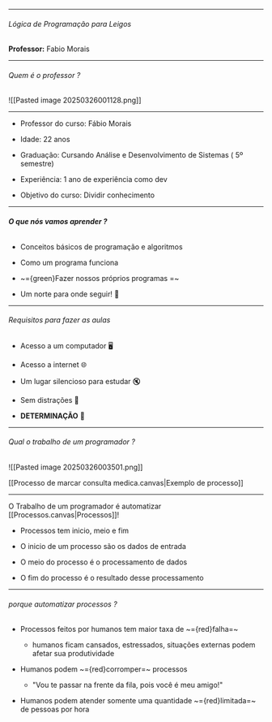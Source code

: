 
---

###### Lógica de Programação para Leigos

**Professor:** Fabio Morais

---
###### Quem é o professor ?
![[Pasted image 20250326001128.png]]

---


- Professor do curso: Fábio Morais

- Idade: 22 anos

- Graduação: Cursando Análise e Desenvolvimento de Sistemas ( 5º semestre)

- Experiência: 1 ano de experiência como dev

- Objetivo do curso: Dividir conhecimento



---
###### **O que nós vamos aprender ?**


- Conceitos básicos de programação e algoritmos 

- Como um programa funciona

- ~={green}Fazer nossos próprios programas =~ 
  
- Um norte para onde seguir! 🧭
---
###### Requisitos para fazer as aulas 

- Acesso a um computador 🖥️ 

- Acesso a internet 🌐

- Um lugar silencioso para estudar 🔇

- Sem distrações 🔔

- **DETERMINAÇÃO** 💪

---
###### Qual o trabalho de um programador ?

![[Pasted image 20250326003501.png]]

[[Processo de marcar consulta medica.canvas|Exemplo de processo]]

---
O Trabalho de um programador é automatizar [[Processos.canvas|Processos]]!

- Processos tem inicio, meio e fim

- O inicio de um processo são os dados de entrada

- O meio do processo é o processamento de dados

- O fim do processo é o resultado desse processamento

---
###### porque automatizar processos ?

- Processos feitos por humanos tem maior taxa de ~={red}falha=~
	- humanos ficam cansados, estressados, situações externas podem afetar sua produtividade

- Humanos podem ~={red}corromper=~ processos
	- "Vou te passar na frente da fila, pois você é meu amigo!"

- Humanos podem atender somente uma quantidade ~={red}limitada=~ de pessoas por hora